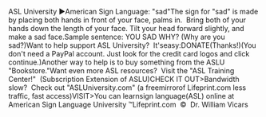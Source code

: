 ASL 
University ►American Sign Language: "sad"The sign for "sad" is
made by placing both hands in front of your face, palms in. 
Bring both of your hands down the length of your face. Tilt your head forward slightly, and make a sad face.Sample sentence: YOU SAD WHY? (Why are you sad?)Want to help support 
ASL University?  It'seasy:DONATE(Thanks!)(You don't need a PayPal account. Just look for the credit card 
logos and click continue.)Another way to help is to buy something from the ASLU "Bookstore."Want even more ASL resources?  Visit the "ASL Training Center!"  (Subscription 
Extension of ASLU)CHECK IT OUT>Bandwidth slow?  Check out "ASLUniversity.com" (a 
freemirrorof 
Lifeprint.com less traffic, fast access)VISIT>You can learnsign language(ASL) online at American Sign Language University ™Lifeprint.com  ©  Dr. William Vicars